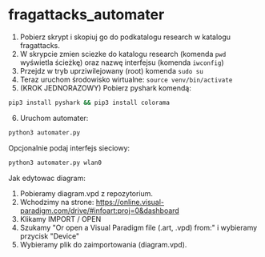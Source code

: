 # fragattacks_automater

1. Pobierz skrypt i skopiuj go do podkatalogu research w katalogu fragattacks.
2. W skrypcie zmien sciezke do katalogu research (komenda `pwd` wyświetla ścieżkę) oraz nazwę interfejsu (komenda `iwconfig`)
3. Przejdz w tryb uprziwilejowany (root) komenda `sudo su`
4. Teraz uruchom środowisko wirtualne: `source venv/bin/activate`
5. (KROK JEDNORAZOWY) Pobierz pyshark komendą: 
```sh
pip3 install pyshark && pip3 install colorama
```
6. Uruchom automater: 
```py
python3 automater.py
```
Opcjonalnie podaj interfejs sieciowy:
```py
python3 automater.py wlan0
```

Jak edytowac diagram:
1. Pobieramy diagram.vpd z repozytorium.
2. Wchodzimy na strone: https://online.visual-paradigm.com/drive/#infoart:proj=0&dashboard
3. Klikamy IMPORT / OPEN
4. Szukamy "Or open a Visual Paradigm file (.art, .vpd) from:" i wybieramy przycisk "Device"
5. Wybieramy plik do zaimportowania (diagram.vpd).
